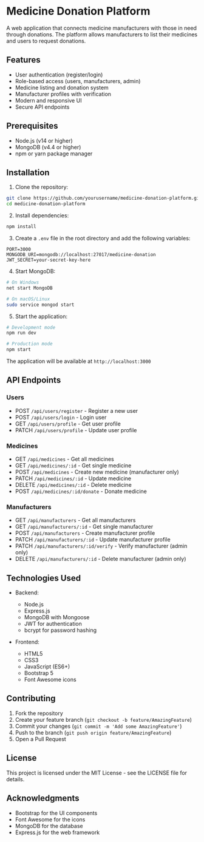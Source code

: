 # Medicine Donation Platform

A web application that connects medicine manufacturers with those in need through donations. The platform allows manufacturers to list their medicines and users to request donations.

## Features

- User authentication (register/login)
- Role-based access (users, manufacturers, admin)
- Medicine listing and donation system
- Manufacturer profiles with verification
- Modern and responsive UI
- Secure API endpoints

## Prerequisites

- Node.js (v14 or higher)
- MongoDB (v4.4 or higher)
- npm or yarn package manager

## Installation

1. Clone the repository:
```bash
git clone https://github.com/yourusername/medicine-donation-platform.git
cd medicine-donation-platform
```

2. Install dependencies:
```bash
npm install
```

3. Create a `.env` file in the root directory and add the following variables:
```
PORT=3000
MONGODB_URI=mongodb://localhost:27017/medicine-donation
JWT_SECRET=your-secret-key-here
```

4. Start MongoDB:
```bash
# On Windows
net start MongoDB

# On macOS/Linux
sudo service mongod start
```

5. Start the application:
```bash
# Development mode
npm run dev

# Production mode
npm start
```

The application will be available at `http://localhost:3000`

## API Endpoints

### Users
- POST `/api/users/register` - Register a new user
- POST `/api/users/login` - Login user
- GET `/api/users/profile` - Get user profile
- PATCH `/api/users/profile` - Update user profile

### Medicines
- GET `/api/medicines` - Get all medicines
- GET `/api/medicines/:id` - Get single medicine
- POST `/api/medicines` - Create new medicine (manufacturer only)
- PATCH `/api/medicines/:id` - Update medicine
- DELETE `/api/medicines/:id` - Delete medicine
- POST `/api/medicines/:id/donate` - Donate medicine

### Manufacturers
- GET `/api/manufacturers` - Get all manufacturers
- GET `/api/manufacturers/:id` - Get single manufacturer
- POST `/api/manufacturers` - Create manufacturer profile
- PATCH `/api/manufacturers/:id` - Update manufacturer profile
- PATCH `/api/manufacturers/:id/verify` - Verify manufacturer (admin only)
- DELETE `/api/manufacturers/:id` - Delete manufacturer (admin only)

## Technologies Used

- Backend:
  - Node.js
  - Express.js
  - MongoDB with Mongoose
  - JWT for authentication
  - bcrypt for password hashing

- Frontend:
  - HTML5
  - CSS3
  - JavaScript (ES6+)
  - Bootstrap 5
  - Font Awesome icons

## Contributing

1. Fork the repository
2. Create your feature branch (`git checkout -b feature/AmazingFeature`)
3. Commit your changes (`git commit -m 'Add some AmazingFeature'`)
4. Push to the branch (`git push origin feature/AmazingFeature`)
5. Open a Pull Request

## License

This project is licensed under the MIT License - see the LICENSE file for details.

## Acknowledgments

- Bootstrap for the UI components
- Font Awesome for the icons
- MongoDB for the database
- Express.js for the web framework 